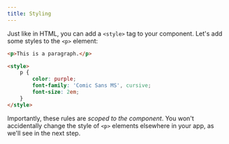 ```yaml
---
title: Styling
---
```


Just like in HTML, you can add a `<style>` tag to your component. Let's add some styles to the `<p>` element:

```html
<p>This is a paragraph.</p>

<style>
	p {
		color: purple;
		font-family: 'Comic Sans MS', cursive;
		font-size: 2em;
	}
</style>
```

Importantly, these rules are *scoped to the component*. You won't accidentally change the style of `<p>` elements elsewhere in your app, as we'll see in the next step.
